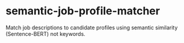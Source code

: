 # semantic-job-profile-matcher
 Match job descriptions to candidate profiles using semantic similarity (Sentence-BERT) not keywords.
